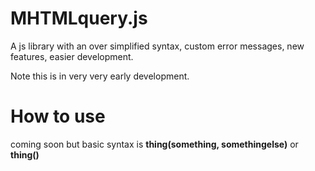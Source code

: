 # MHTMLquery.js
A js library with an over simplified syntax, custom error messages, new features, easier development.

Note this is in very very early development.

# How to use
coming soon but basic syntax is **thing(something, somethingelse)** or **thing()**
